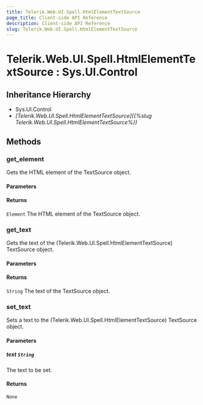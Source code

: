 ```yaml
---
title: Telerik.Web.UI.Spell.HtmlElementTextSource
page_title: Client-side API Reference
description: Client-side API Reference
slug: Telerik.Web.UI.Spell.HtmlElementTextSource
---
```


# Telerik.Web.UI.Spell.HtmlElementTextSource : Sys.UI.Control 

## Inheritance Hierarchy

* Sys.UI.Control
* *[Telerik.Web.UI.Spell.HtmlElementTextSource]({%slug Telerik.Web.UI.Spell.HtmlElementTextSource%})*

## Methods

###  get_element

Gets the HTML element of the TextSource object.

#### Parameters

#### Returns

`Element` The HTML element of the TextSource object.

###  get_text

Gets the text of the (Telerik.Web.UI.Spell.HtmlElementTextSource) TextSource object.

#### Parameters

#### Returns

`String` The text of the TextSource object.

###  set_text

Sets a text to the (Telerik.Web.UI.Spell.HtmlElementTextSource) TextSource object.

#### Parameters

##### text `String`

The text to be set.

#### Returns

`None` 


